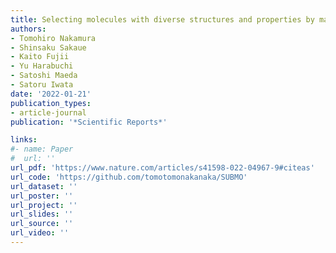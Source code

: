 ```yaml
---
title: Selecting molecules with diverse structures and properties by maximizing submodular functions of descriptors learned with graph neural networks
authors:
- Tomohiro Nakamura
- Shinsaku Sakaue
- Kaito Fujii
- Yu Harabuchi
- Satoshi Maeda
- Satoru Iwata
date: '2022-01-21'
publication_types:
- article-journal
publication: '*Scientific Reports*'

links:
#- name: Paper
#  url: ''
url_pdf: 'https://www.nature.com/articles/s41598-022-04967-9#citeas'
url_code: 'https://github.com/tomotomonakanaka/SUBMO'
url_dataset: ''
url_poster: ''
url_project: ''
url_slides: ''
url_source: ''
url_video: ''
---
```


